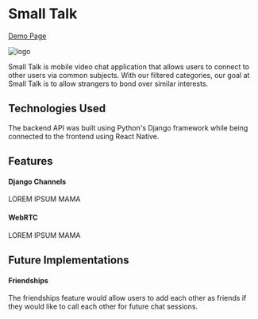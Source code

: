 # Small Talk

[Demo Page](https://www.google.com)

![logo](http://res.cloudinary.com/dqr2mejhc/image/upload/c_scale,w_240/v1497230719/icon_a2orqx.png)

Small Talk is mobile video chat application that allows users to connect to other users via common subjects. With our filtered categories, our goal at Small Talk is to allow strangers to bond over similar interests.

## Technologies Used

The backend API was built using Python's Django framework while being connected to the frontend using React Native.

## Features

#### Django Channels

LOREM IPSUM MAMA

#### WebRTC

LOREM IPSUM MAMA

## Future Implementations

#### Friendships
The friendships feature would allow users to add each other as friends if
they would like to call each other for future chat sessions.

